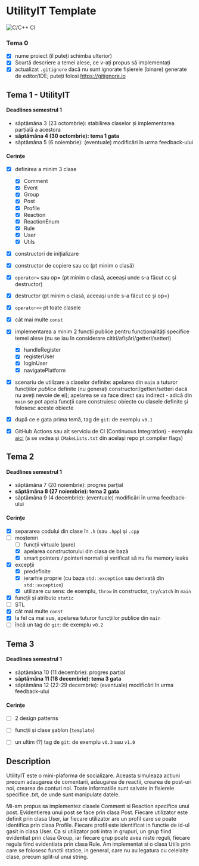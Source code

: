 # UtilityIT Template
![C/C++ CI](https://github.com/nicugnm/poo-cpp-proj/workflows/C/C++%20CI/badge.svg?branch=main)
### Tema 0

- [X] nume proiect (îl puteți schimba ulterior)
- [X] Scurtă descriere a temei alese, ce v-ați propus să implementați
- [X] actualizat `.gitignore` dacă nu sunt ignorate fișierele (binare) generate de editor/IDE; puteți folosi https://gitignore.io

## Tema 1 - UtilityIT

#### Deadlines semestrul 1
- săptămâna 3 (23 octombrie): stabilirea claselor și implementarea parțială a acestora
- **săptămâna 4 (30 octombrie): tema 1 gata**
- săptămâna 5 (6 noiembrie): (eventuale) modificări în urma feedback-ului

#### Cerințe
- [X] definirea a minim 3 clase
    - [X] Comment
    - [X] Event
    - [X] Group
    - [X] Post
    - [X] Profile
    - [X] Reaction
    - [X] ReactionEnum
    - [X] Rule
    - [X] User
    - [X] Utils
- [X] constructori de inițializare
- [X] constructor de copiere sau cc (pt minim o clasă)
- [X] `operator=` sau op= (pt minim o clasă, aceeași unde s-a făcut cc și destructor)
- [X] destructor (pt minim o clasă, aceeași unde s-a făcut cc și op=)
- [X] `operator<<` pt toate clasele
- [X] cât mai multe `const`
- [X] implementarea a minim 2 funcții publice pentru funcționalități specifice temei alese (nu se iau în considerare citiri/afișări/getteri/setteri)
    - [X] handleRegister
    - [X] registerUser
    - [X] loginUser
    - [X] navigatePlatform
- [X] scenariu de utilizare a claselor definite: apelarea din `main` a tuturor funcțiilor _publice_ definite (nu generați constructori/getteri/setteri dacă nu aveți nevoie de ei); apelarea se va face direct sau indirect - adică din `main` se pot apela funcții care construiesc obiecte cu clasele definite și folosesc aceste obiecte
- [X] după ce e gata prima temă, tag de `git`: de exemplu `v0.1`
- [X] GitHub Actions sau alt serviciu de CI (Continuous Integration) - exemplu [aici](https://github.com/mcmarius/demo-poo/blob/master/.github/workflows/cmake.yml) (a se vedea și `CMakeLists.txt` din același repo pt compiler flags)


## Tema 2

#### Deadlines semestrul 1
- săptămâna 7 (20 noiembrie): progres parțial
- **săptămâna 8 (27 noiembrie): tema 2 gata**
- săptămâna 9 (4 decembrie): (eventuale) modificări în urma feedback-ului

#### Cerințe
- [X] separarea codului din clase în `.h` (sau `.hpp`) și `.cpp`
- [ ] moșteniri
  - [ ] funcții virtuale (pure)
  - [X] apelarea constructorului din clasa de bază
  - [X] smart pointers / pointeri normali și verificat să nu fie memory leaks
- [X] excepții
  - [X] predefinite
  - [X] ierarhie proprie (cu baza `std::exception` sau derivată din `std::exception`)
  - [X] utilizare cu sens: de exemplu, `throw` în constructor, `try`/`catch` în `main`
- [X] funcții și atribute `static`
- [ ] STL
- [X] cât mai multe `const`
- [X] la fel ca mai sus, apelarea tuturor funcțiilor publice din `main`
- [ ] încă un tag de `git`: de exemplu `v0.2`

## Tema 3

#### Deadlines semestrul 1
- săptămâna 10 (11 decembrie): progres parțial
- **săptămâna 11 (18 decembrie): tema 3 gata**
- săptămâna 12 (22-29 decembrie): (eventuale) modificări în urma feedback-ului

#### Cerințe
- [ ] 2 design patterns
- [ ] funcții și clase șablon (`template`)
- [ ] un ultim (?) tag de `git`: de exemplu `v0.3` sau `v1.0`


## Description

UtilityIT este o mini-plaforma de socializare.
Aceasta simuleaza actiuni precum adaugarea de comentarii, adaugarea de reactii, crearea de post-uri noi, crearea de conturi noi.
Toate informatiile sunt salvate in fisierele specifice .txt, de unde sunt manipulate datele.

Mi-am propus sa implementez clasele Comment si Reaction specifice unui post.
Evidentierea unui post se face prin clasa Post.
Fiecare utilizator este definit prin clasa User, iar fiecare utilizator are un profil care se poate identifica prin clasa Profile.
Fiecare profil este identificat in functie de id-ul gasit in clasa User.
Ca si utilizator poti intra in grupuri, un grup fiind evidentiat prin clasa Group, iar fiecare grup poate avea niste reguli, fiecare regula fiind evidentiata prin clasa Rule.
Am implementat si o clasa Utils prin care se folosesc functii statice, in general, care nu au legatura cu celelalte clase, precum split-ul unui string.